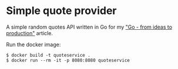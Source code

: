 # Simple quote provider

A simple random quotes API written in Go for my ["Go - from ideas to production"](https://www.sarvika.com/2020/05/14/go-from-ideas-to-production/) article.

Run the docker image:
```shell
$ docker build -t quoteservice .
$ docker run --rm -it -p 8080:8080 quoteservice
```
